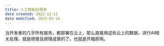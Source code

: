 ```yaml
---
title: 人工智能AI服务
date created: 2022-12-11
date modified: 2023-03-14
---
```


当开发者的几乎所有服务，都部署在云上，那么直接用这些云上的数据，进行AI相关处理，就是顺便且顺理成章的了。也就是开箱即用。
